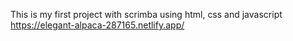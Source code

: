 This is my first project with scrimba using html, css and javascript https://elegant-alpaca-287165.netlify.app/
